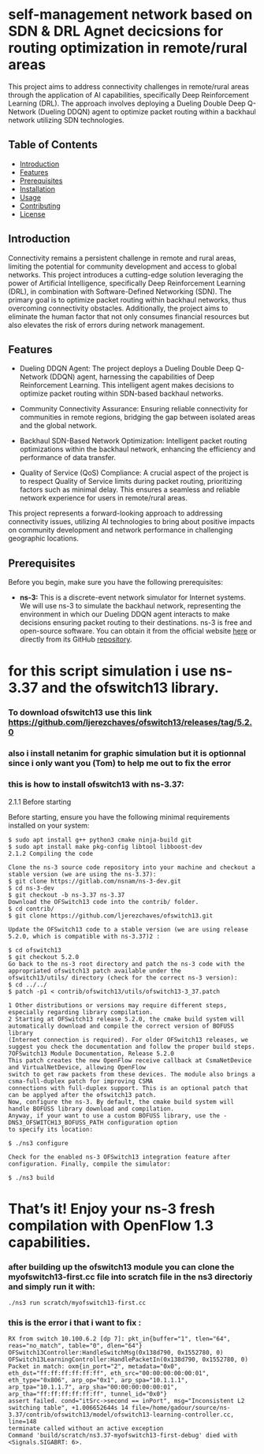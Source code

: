 # self-management network based on SDN & DRL Agnet decicsions for routing optimization in remote/rural areas

This project aims to address connectivity challenges in remote/rural areas through the application of AI capabilities, specifically Deep Reinforcement Learning (DRL). The approach involves deploying a Dueling Double Deep Q-Network (Dueling DDQN) agent to optimize packet routing within a backhaul network utilizing SDN technologies.

## Table of Contents
- [Introduction](#introduction)
- [Features](#features)
- [Prerequisites](#prerequisites)
- [Installation](#installation)
- [Usage](#usage)
- [Contributing](#contributing)
- [License](#license)

## Introduction

Connectivity remains a persistent challenge in remote and rural areas, limiting the potential for community development and access to global networks. This project introduces a cutting-edge solution leveraging the power of Artificial Intelligence, specifically Deep Reinforcement Learning (DRL), in combination with Software-Defined Networking (SDN). The primary goal is to optimize packet routing within backhaul networks, thus overcoming connectivity obstacles. Additionally, the project aims to eliminate the human factor that not only consumes financial resources but also elevates the risk of errors during network management.

## Features

- Dueling DDQN Agent: The project deploys a Dueling Double Deep Q-Network (DDQN) agent, harnessing the capabilities of Deep Reinforcement Learning. This intelligent agent makes decisions to optimize packet routing within SDN-based backhaul networks.

- Community Connectivity Assurance: Ensuring reliable connectivity for communities in remote regions, bridging the gap between isolated areas and the global network.

- Backhaul SDN-Based Network Optimization: Intelligent packet routing optimizations within the backhaul network, enhancing the efficiency and performance of data transfer.

- Quality of Service (QoS) Compliance: A crucial aspect of the project is to respect Quality of Service limits during packet routing, prioritizing factors such as minimal delay. This ensures a seamless and reliable network experience for users in remote/rural areas.

This project represents a forward-looking approach to addressing connectivity issues, utilizing AI technologies to bring about positive impacts on community development and network performance in challenging geographic locations.

## Prerequisites

Before you begin, make sure you have the following prerequisites:

- **ns-3:** This is a discrete-event network simulator for Internet systems. We will use ns-3 to simulate the backhaul network, representing the environment in which our Dueling DDQN agent interacts to make decisions ensuring packet routing to their destinations. ns-3 is free and open-source software. You can obtain it from the official website [here](https://www.nsnam.org/) or directly from its GitHub [repository](https://github.com/nsnam/ns-3-dev-git).








# for this script simulation i use ns-3.37 and the ofswitch13 library.


### To download ofswitch13 use this link https://github.com/ljerezchaves/ofswitch13/releases/tag/5.2.0
### also i install netanim for graphic simulation but it is optionnal since i only want you (Tom) to help me out to fix the error

### this is how to install ofswitch13 with ns-3.37:

2.1.1 Before starting 

Before starting, ensure you have the following minimal requirements installed on your system:
```
$ sudo apt install g++ python3 cmake ninja-build git
$ sudo apt install make pkg-config libtool libboost-dev
2.1.2 Compiling the code

Clone the ns-3 source code repository into your machine and checkout a stable version (we are using the ns-3.37):
$ git clone https://gitlab.com/nsnam/ns-3-dev.git
$ cd ns-3-dev
$ git checkout -b ns-3.37 ns-3.37
Download the OFSwitch13 code into the contrib/ folder.
$ cd contrib/
$ git clone https://github.com/ljerezchaves/ofswitch13.git 

Update the OFSwitch13 code to a stable version (we are using release 5.2.0, which is compatible with ns-3.37)2 :

$ cd ofswitch13
$ git checkout 5.2.0
Go back to the ns-3 root directory and patch the ns-3 code with the appropriated ofswitch13 patch available under the
ofswitch13/utils/ directory (check for the correct ns-3 version):
$ cd ../../
$ patch -p1 < contrib/ofswitch13/utils/ofswitch13-3_37.patch 

1 Other distributions or versions may require different steps, especially regarding library compilation.
2 Starting at OFSwitch13 release 5.2.0, the cmake build system will automatically download and compile the correct version of BOFUSS library
(Internet connection is required). For older OFSwitch13 releases, we suggest you check the documentation and follow the proper build steps.
7OFSwitch13 Module Documentation, Release 5.2.0
This patch creates the new OpenFlow receive callback at CsmaNetDevice and VirtualNetDevice, allowing OpenFlow
switch to get raw packets from these devices. The module also brings a csma-full-duplex patch for improving CSMA
connections with full-duplex support. This is an optional patch that can be applyed after the ofswitch13 patch.
Now, configure the ns-3. By default, the cmake build system will handle BOFUSS library download and compilation.
Anyway, if your want to use a custom BOFUSS library, use the -DNS3_OFSWITCH13_BOFUSS_PATH configuration option
to specify its location:

$ ./ns3 configure 

Check for the enabled ns-3 OFSwitch13 integration feature after configuration. Finally, compile the simulator:

$ ./ns3 build  
```
# That’s it! Enjoy your ns-3 fresh compilation with OpenFlow 1.3 capabilities.

### after building up the ofswitch13 module you can clone the myofswitch13-first.cc file into scratch file in the ns3 directoriy and  simply run it with:
``` 
./ns3 run scratch/myofswitch13-first.cc

```

### this is the error i that i want to fix :

``` OFSwitch13Controller:GetRemoteSwitch(0x138d790, 03-07-0a:64:06:02:01:c0:00)
RX from switch 10.100.6.2 [dp 7]: pkt_in{buffer="1", tlen="64", reas="no_match", table="0", dlen="64"}
OFSwitch13Controller:HandleSwitchMsg(0x138d790, 0x1552780, 0)
OFSwitch13LearningController:HandlePacketIn(0x138d790, 0x1552780, 0)
Packet in match: oxm{in_port="2", metadata="0x0", eth_dst="ff:ff:ff:ff:ff:ff", eth_src="00:00:00:00:00:01", eth_type="0x806", arp_op="0x1", arp_spa="10.1.1.1", arp_tpa="10.1.1.7", arp_sha="00:00:00:00:00:01", arp_tha="ff:ff:ff:ff:ff:ff", tunnel_id="0x0"}
assert failed. cond="itSrc->second == inPort", msg="Inconsistent L2 switching table", +1.006652644s 14 file=/home/gadour/source/ns-3.37/contrib/ofswitch13/model/ofswitch13-learning-controller.cc, line=148
terminate called without an active exception
Command 'build/scratch/ns3.37-myofswitch13-first-debug' died with <Signals.SIGABRT: 6>.
```

